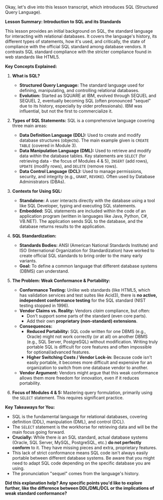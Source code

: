 Okay, let's dive into this lesson transcript, which introduces SQL (Structured Query Language).

**Lesson Summary: Introduction to SQL and its Standards**

This lesson provides an initial background on SQL, the standard language for interacting with relational databases. It covers the language's history, its different types of statements, how it's used, and critically, the state of compliance with the official SQL standard among database vendors. It contrasts SQL standard compliance with the stricter compliance found in web standards like HTML5.

**Key Concepts Explained:**

1.  **What is SQL?**
    *   **Structured Query Language:** The standard language used for defining, manipulating, and controlling relational databases.
    *   **Evolution:** Started as SQUARE at IBM, evolved through SEQUEL and SEQUEL 2, eventually becoming SQL (often pronounced "sequel" due to its history, especially by older professionals). IBM was influential, but not the first to commercialize it.

2.  **Types of SQL Statements:** SQL is a comprehensive language covering three main areas:
    *   **Data Definition Language (DDL):** Used to create and modify database structures (objects). The main example given is `CREATE TABLE` (covered in Module 3).
    *   **Data Manipulation Language (DML):** Used to retrieve and modify data *within* the database tables. Key statements are `SELECT` (for retrieving data - the focus of Modules 4 & 5), `INSERT` (add rows), `UPDATE` (modify rows), and `DELETE` (remove rows).
    *   **Data Control Language (DCL):** Used to manage permissions, security, and integrity (e.g., `GRANT`, `REVOKE`). Often used by Database Administrators (DBAs).

3.  **Contexts for Using SQL:**
    *   **Standalone:** A user interacts directly with the database using a tool like SQL Developer, typing and executing SQL statements.
    *   **Embedded:** SQL statements are included within the code of an application program (written in languages like Java, Python, C#, VB.NET). The application sends SQL to the database, and the database returns results to the application.

4.  **SQL Standardization:**
    *   **Standards Bodies:** ANSI (American National Standards Institute) and ISO (International Organization for Standardization) have worked to create official SQL standards to bring order to the many early variants.
    *   **Goal:** To define a common language that different database systems (DBMS) can understand.

5.  **The Problem: Weak Conformance & Portability:**
    *   **Conformance Testing:** Unlike web standards (like HTML5, which has validation services and test suites like Acid3), there is **no active, independent conformance testing** for the SQL standard (NIST testing stopped in 1996).
    *   **Vendor Claims vs. Reality:** Vendors *claim* compliance, but often:
        *   Don't support some parts of the standard (even core parts).
        *   Add their own **proprietary (non-standard) extensions**.
    *   **Consequences:**
        *   **Reduced Portability:** SQL code written for one DBMS (e.g., Oracle) might not work correctly (or at all) on another DBMS (e.g., SQL Server, PostgreSQL) without modification. Writing truly portable SQL is difficult for core features and often impossible for optional/advanced features.
        *   **Higher Switching Costs / Vendor Lock-in:** Because code isn't easily portable, it becomes more difficult and expensive for an organization to switch from one database vendor to another.
    *   **Vendor Argument:** Vendors might argue that this weak conformance allows them more freedom for innovation, even if it reduces portability.

6.  **Focus of Modules 4 & 5:** Mastering query formulation, primarily using the `SELECT` statement. This requires significant practice.

**Key Takeaways for You:**

*   SQL is the fundamental language for relational databases, covering definition (DDL), manipulation (DML), and control (DCL).
*   The `SELECT` statement is the workhorse for retrieving data and will be the main focus going forward.
*   **Crucially:** While there *is* an SQL standard, actual database systems (Oracle, SQL Server, MySQL, PostgreSQL, etc.) **do not perfectly conform** to it. They have missing pieces and extra, proprietary features.
*   This lack of strict conformance means SQL code isn't always easily portable between different database systems. Be aware that you might need to adapt SQL code depending on the specific database you are using.
*   The pronunciation "sequel" comes from the language's history.

**Did this explanation help? Any specific points you'd like to explore further, like the difference between DDL/DML/DCL or the implications of weak standard conformance?**
